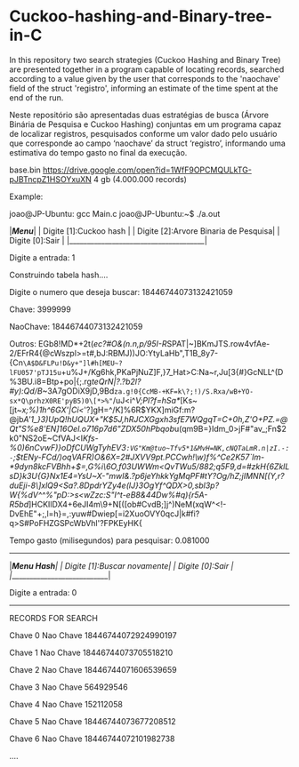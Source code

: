 # Cuckoo-hashing-and-Binary-tree-in-C
In this repository two search strategies (Cuckoo Hashing and Binary Tree) are presented together in a program capable of locating records, searched according to a value given by the user that corresponds to the 'naochave' field of the struct 'registro', informing an estimate of the time spent at the end of the run.

Neste repositório são apresentadas duas estratégias de busca (Árvore Binária de Pesquisa e Cuckoo Hashing) conjuntas em um programa capaz de localizar registros, pesquisados conforme um valor dado pelo usuário que corresponde ao campo ‘naochave’ da struct ‘registro’, informando uma estimativa do tempo gasto no final da execução.

base.bin https://drive.google.com/open?id=1WfF9OPCMQULkTG-pJBTncpZ1HSOYxuXN  4 gb (4.000.000 records)

Example:

joao@JP-Ubuntu: gcc Main.c
joao@JP-Ubuntu:~$ ./a.out

|_________________Menu_________________|
| Digite [1]:Cuckoo hash               |
| Digite [2]:Arvore Binaria de Pesquisa|
| Digite [0]:Sair                      |
|______________________________________|

Digite a entrada: 1

Construindo tabela hash....

Digite o numero que deseja buscar: 18446744073132421059

Chave: 3999999

NaoChave: 18446744073132421059

Outros: EGb8!MD*+2t(*ec?#O&(n.n,p/95I-R*SPAT|~]BKmJTS.row4vfAe-2/EFrR4{@cWszpl>=t#,bJ:RBMJ))JO:YtyLaHb",T1B_8y7-{Cn`\A$D&FLPu!D&y+"]l#h[MEU~?lFU057'pTJ15u`+u%J+/Kg6hk,PKaPjNuZ]F,}7_Hat>C:Na~r,Ju[3{#}GcNLL^(D%3BU.i8=Btp+po|{;.rg*teQrN|?.?b2l?#y):Qd/B*~3A7gODiX9jD,9Bd`za.g!0{CcMB-+KF=k\?;!)/S.Rxa/wB+YO-sx*Q\prhzX0RE'pyB5)0\[*>%"`/uJ<i^_V;PI?f=hSa*_[Ks~[jt~*x;%)1h^6GX'|Ci<*'?]gH=^/K]%6R$YKX]miGf:m?@jb*A'1_}3)UpQ!hUQUX+"K$*5J,hRJCXGgxh3sfE7WQgqT=C+0h,Z'O+PZ.=@Qt"S*%e8'EN]16Oel.o716p7d6"ZDX50hPbqob*u(qm9B=}Idm_0>jF#"av_;Fn$2k0"NS2oE~CfVAJ<I*Kfs-%0)6nCvwF)}oDfCUWgTyhEV3`:VG"Km@tuo~Tfv5*1&MvH=NK,cNQTaLmR.n|zI.-:-`;$tENy-FCd/)oqVAFR)O&6X=2#JXVV9pt.PCCwh!\w)f%^Ce2K57`lm-*9dyn8kcFVBhh+$_=,G\%i\6O,f03UWWm<QvTWu5/882\;q5F9,d=#zkH{6ZklLsD}k3U{G}Nx1E4=YsU~X-"mwI&.?p6jeYhkkYgMqPF#tY?Og/hZ;jIMNN[(Y,r?duEji-8\\]xlQ9<Sa?.8DpdrYZy4e(lJ}3OgYf^QDX>0,sbl3p?W{%dV^^%_"pD:>s<wZzc:S"I^t-eB8&44Dw%#q){r5A-R5bd*]HCKIlDX4+6eJI4m\9+N[([ob#CvdB;]j^)NeM(xqW^<!-DvEhE"+;,l=h}=,:yuw#Dwiep[=i2XuoOVY0qcJ|k#fi?q>S#PoFHZGSPcWbVhl'?FPKEyHK{

Tempo gasto (milisegundos) para pesquisar: 0.081000
 ____________________________
|__________Menu Hash_________|
| Digite [1]:Buscar novamente|
| Digite [0]:Sair            |
|____________________________|

Digite a entrada: 0

-------------------------------------------------------------------

RECORDS FOR SEARCH


Chave 0
Nao  Chave 18446744072924990197

Chave 1
Nao  Chave 18446744073705518210

Chave 2
Nao  Chave 18446744071606539659

Chave 3
Nao  Chave 564929546

Chave 4
Nao  Chave 152112058

Chave 5
Nao  Chave 18446744073677208512

Chave 6
Nao  Chave 18446744072101982738

....


